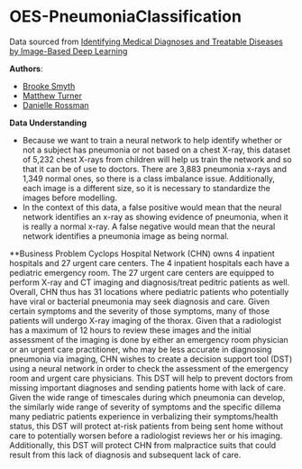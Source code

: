 # OES-PneumoniaClassification
Data sourced from [Identifying Medical Diagnoses and Treatable Diseases by Image-Based Deep Learning](https://www.cell.com/cell/fulltext/S0092-8674(18)30154-5)

**Authors**:

- [Brooke Smyth](https://github.com/brooke57)
- [Matthew Turner](https://github.com/austint1121)
- [Danielle Rossman](https://github.com/dmrossm)



**Data Understanding**
- Because we want to train a neural network to help identify whether or not a subject has pneumonia or not based on a chest X-ray, this dataset of 5,232 chest X-rays from children will help us train the network and so that it can be of use to doctors. There are 3,883 pneumonia x-rays and 1,349 normal ones, so there is a class imbalance issue. Additionally, each image is a different size, so it is necessary to standardize the images before modelling.
- In the context of this data, a false positive would mean that the neural network identifies an x-ray as showing evidence of pneumonia, when it is really a normal x-ray. A false negative would mean that the neural network identifies a pneumonia image as being normal.

**Business Problem
Cyclops Hospital Network (CHN) owns 4 inpatient hospitals and 27 urgent care centers. The 4 inpatient hospitals each have a pediatric emergency room. The 27 urgent care centers are equipped to perform X-ray and CT imaging and diagnosis/treat peditric patients as well.
Overall, CHN thus has 31 locations where pediatric patients who potentially have viral or bacterial pneumonia may seek diagnosis and care. Given certain symptoms and the severity of those symptoms, many of those patients will undergo X-ray imaging of the thorax. Given that a radiologist has a maximum of 12 hours to review these images and the initial assessment of the imaging is done by either an emergency room physician or an urgent care practitioner, who may be less accurate in diagnosing pneumonia via imaging, CHN wishes to create a decision support tool (DST) using a neural network in order to check the assessment of the emergency room and urgent care physicians. This DST will help to prevent doctors from missing important diagnoses and sending patients home with lack of care. Given the wide range of timescales during which pneumonia can develop, the similarly wide range of severity of symptoms and the specific dillema many pediatric patients experience in verbalizing their symptoms/health status, this DST will protect at-risk patients from being sent home without care to potentially worsen before a radiologist reviews her or his imaging. Additionally, this DST will protect CHN from malpractice suits that could result from this lack of diagnosis and subsequent lack of care.






